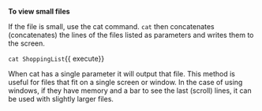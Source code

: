 **To view small files**

If the file is small, use the cat command. `cat` then concatenates (concatenates) the lines of the files listed as parameters and writes them to the screen.


`cat ShoppingList`{{ execute}}

When cat has a single parameter it will output that file. This method is useful for files that fit on a single screen or window. In the case of using windows, if they have memory and a bar to see the last (scroll) lines, it can be used with slightly larger files.
